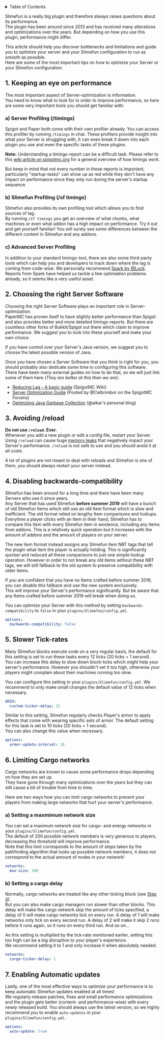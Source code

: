 <!-- START doctoc generated TOC please keep comment here to allow auto update -->
<!-- DON'T EDIT THIS SECTION, INSTEAD RE-RUN doctoc TO UPDATE -->
<details>
<summary>Table of Contents</summary>

- [1. Keeping an eye on performance](#1-keeping-an-eye-on-performance)
- [2. Choosing the right Server Software](#2-choosing-the-right-server-software)
- [3. Avoiding /reload](#3-avoiding-reload)
- [4. Disabling backwards-compatibility](#4-disabling-backwards-compatibility)
- [5. Slower Tick-rates](#5-slower-tick-rates)
- [6. Limiting Cargo networks](#6-limiting-cargo-networks)
- [7. Enabling Automatic updates](#7-enabling-automatic-updates)

</details>
<!-- END doctoc generated TOC please keep comment here to allow auto update -->

Slimefun is a really big plugin and therefore always raises questions about its performance.<br>
The plugin has been around since 2013 and has received many alterations and optimizations over the years. But depending on how you use this plugin, performance might differ.

This article should help you discover bottlenecks and limitations and guide you to optimize your server and your Slimefun configuration to run as smooth as possible.<br>
Here are some of the most important tips on how to optimize your Server or your Slimefun configuration:

## 1. Keeping an eye on performance
The most important aspect of Server-optimization is information.<br>
You need to know what to look for in order to improve performance, so here are some very important tools you should get familiar with:

### a) Server Profiling (/timings)
Spigot and Paper both come with their own profiler already. You can access this profiler by running `/timings` in chat.
These profilers provide insight into what your Server is struggling with, it can even break it down into each plugin you use and even the specific tasks of these plugins.

**Note:** Understanding a timings-report can be a difficult task. 
Please refer to this [wiki article on spigotmc.org](https://www.spigotmc.org/wiki/timings/) for a general overview of how timings work.

But keep in mind that not every number in these reports is important, particularly "startup-tasks" can show up as red while they don't have any impact on performance since they
only run during the server's startup sequence.

### b) Slimefun Profiling (/sf timings)
Slimefun also provides its own profiling tool which allows you to find sources of lag.<br>
By running `/sf timings` you get an overview of what chunks, what machines or even what addon has a high impact on performance.
Try it out and get yourself familiar!
You will surely see some differences between the different content in Slimefun and any addons.

### c) Advanced Server Profiling
In addition to your standard timings-tool, there are also some third-party tools which can help you and developers to track down where the lag is coming from code-wise.
We personally recommend [Spark by @Luck](https://www.spigotmc.org/resources/spark.57242/).
Reports from Spark have helped us tackle a few optimiation problems already, so it seems like a very useful asset.

## 2. Choosing the right Server Software
Choosing the right Server Software plays an important role in Server-optimization.<br>
PaperMC has proven itself to have slightly better performance than Spigot and also provides better and more detailed timings-reports.
But there are countless other forks of Bukkit/Spigot out there which claim to improve performance.
We suggest you to look into these yourself and make your own choice.

If you have control over your Server's Java version, we suggest you to choose the latest possible version of Java.

Once you have chosen a Server Software that you think is right for you, you should probably also dedicate some time to configuring this software.<br>
There have been many external guides on how to do that, so we will just link some of them here (*They are better at this than we are*):
* [Reducing Lag - A basic guide](https://www.spigotmc.org/wiki/reducing-lag/) (SpigotMC Wiki)
* [Server Optimization Guide](https://www.spigotmc.org/threads/guide-server-optimization%E2%9A%A1.283181/) (Posted by @Celbrimbor on the SpigotMC Forums)
* [Optimizing Java Garbage Collection](https://aikar.co/2018/07/02/tuning-the-jvm-g1gc-garbage-collector-flags-for-minecraft/) (@aikar's personal blog)

## 3. Avoiding /reload
**Do not use `/reload`. Ever.**<br>
Whenever you add a new plugin or edit a config file, restart your Server. Using `/reload` can cause huge [memory leaks](https://en.wikipedia.org/wiki/Memory_leak) that negatively impact your Server's performance. `/reload` is not safe to use and you should avoid it at all costs.

A lot of plugins are not meant to deal with reloads and Slimefun is one of them, you should always restart your server instead.

## 4. Disabling backwards-compatibility
Slimefun has been around for a long time and there have been many Servers who use it since years.<br>
Any Server that has used Slimefun **before summer 2019** will have a bunch of old Slimefun Items which still use an old Item format which is slow and inefficient.
The old format relied on lengthy Item comparisons and lookups. 
Everytime a player clicks with an Item in their hand, Slimefun has to compare this item with every Slimefun item in existence, including any items from addons.
This is a relatively quick operation but it increases with the amount of addons and the amount of players on your server.

The new item format instead assigns any Slimefun item NBT tags that tell the plugin what item the player is actually holding.
This is significantly quicker and reduced all these comparisons to just one simple lookup operation. 
However in order to not break any old items without these NBT tags, we will still fallback to the old system to preserve compatibility with older items.

If you are confident that you have no Items crafted before summer 2019, you can disable this fallback and use the new system exclusively.<br>
This will improve your Server's performance significantly.
But be aware that any Items crafted before summer 2019 will break when doing so.

You can optimize your Server with this method by setting `backwards-compatibility` to `false` in your `plugins/Slimefun/config.yml`.
```yaml
options:
  backwards-compatibility: false
```

## 5. Slower Tick-rates
Many Slimefun blocks execute code on a very regular basis, the default for this setting is set to run these tasks every 12 ticks (20 ticks = 1 second).<br>
You can increase this delay to slow down block-ticks which *might* help your server's performance. 
However you shouldn't set it too high, otherwise your players might complain about their machines running too slow.

You can configure this setting in your `plugins/Slimefun/config.yml`. We recommend to only make small changes the default value of 12 ticks when necessary.
```yaml
URID:
  custom-ticker-delay: 12
```

Similar to this setting, Slimefun regularly checks Player's armor to apply effects that come with wearing specific sets of armor.
The default setting for this task is set to 10 ticks (20 ticks = 1 second).<br>
You can also change this value when necessary.
```yaml
options:
  armor-update-interval: 10
```

## 6. Limiting Cargo networks
Cargo networks are known to cause some performance drops depending on how they are set up.<br>
They have gone through many optimizations over the years but they can still cause a bit of trouble from time to time.

Here are two ways how you can limit cargo networks to prevent your players from making large networks that hurt your server's performance.

### a) Setting a maxmimum network size
You can set a maximum network size for cargo- and energy networks in your `plugins/Slimefun/config.yml`.<br>
The default of 200 possible network members is very generous to players, decreasing this threshold will improve performance.<br>
Note that this limit corresponds to the amount of steps taken by the pathfinding algorithm that looks up possible network members, it does not correspond to the actual amount of nodes in your network!
```yaml
networks:
  max-size: 200
```

### b) Setting a cargo delay
Normally, cargo networks are treated like any other ticking block (see [Step 4](#4-slower-tick-rates)).<br>
But you can also make cargo managers run slower than other blocks.
This delay will make the cargo network skip the amount of ticks specified, a delay of 0 will make cargo networks tick on every run. 
A delay of 1 will make networks only tick on every second run. A delay of 2 will make it skip 2 runs before it runs again, so it runs on every third run. And so on...

As this setting is multiplied by the tick-rate mentioned earlier, setting this too high can be a big disruption to your player's experience.<br>
We recommend setting it to 1 and only increase it when absolutely needed.
```yaml
networks:
  cargo-ticker-delay: 1
```

## 7. Enabling Automatic updates
Lastly, one of the most effective ways to optimize your performance is to keep automatic Slimefun updates enabled at all times!<br>
We regularly release patches, fixes and small performance optimizations and the plugin gets better (content- and performance-wise) with every newly released build.
You should always use the latest version, so we highly recommend you to enable `auto-updates` in your `plugins/Slimefun/config.yml`.
```yaml
options:
  auto-update: true
```
